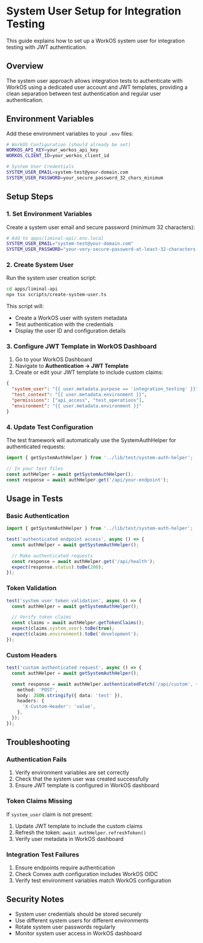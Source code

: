 # System User Setup for Integration Testing

This guide explains how to set up a WorkOS system user for integration testing with JWT authentication.

## Overview

The system user approach allows integration tests to authenticate with WorkOS using a dedicated user account and JWT templates, providing a clean separation between test authentication and regular user authentication.

## Environment Variables

Add these environment variables to your `.env` files:

```bash
# WorkOS Configuration (should already be set)
WORKOS_API_KEY=your_workos_api_key
WORKOS_CLIENT_ID=your_workos_client_id

# System User Credentials
SYSTEM_USER_EMAIL=system-test@your-domain.com
SYSTEM_USER_PASSWORD=your_secure_password_32_chars_minimum
```

## Setup Steps

### 1. Set Environment Variables

Create a system user email and secure password (minimum 32 characters):

```bash
# Add to apps/liminal-api/.env.local
SYSTEM_USER_EMAIL="system-test@your-domain.com"
SYSTEM_USER_PASSWORD="your-very-secure-password-at-least-32-characters-long"
```

### 2. Create System User

Run the system user creation script:

```bash
cd apps/liminal-api
npx tsx scripts/create-system-user.ts
```

This script will:

- Create a WorkOS user with system metadata
- Test authentication with the credentials
- Display the user ID and configuration details

### 3. Configure JWT Template in WorkOS Dashboard

1. Go to your WorkOS Dashboard
2. Navigate to **Authentication → JWT Template**
3. Create or edit your JWT template to include custom claims:

```json
{
  "system_user": "{{ user.metadata.purpose == 'integration_testing' }}",
  "test_context": "{{ user.metadata.environment }}",
  "permissions": ["api_access", "test_operations"],
  "environment": "{{ user.metadata.environment }}"
}
```

### 4. Update Test Configuration

The test framework will automatically use the SystemAuthHelper for authenticated requests:

```typescript
import { getSystemAuthHelper } from '../lib/test/system-auth-helper';

// In your test files
const authHelper = await getSystemAuthHelper();
const response = await authHelper.get('/api/your-endpoint');
```

## Usage in Tests

### Basic Authentication

```typescript
import { getSystemAuthHelper } from '../lib/test/system-auth-helper';

test('authenticated endpoint access', async () => {
  const authHelper = await getSystemAuthHelper();

  // Make authenticated requests
  const response = await authHelper.get('/api/health');
  expect(response.status).toBe(200);
});
```

### Token Validation

```typescript
test('system user token validation', async () => {
  const authHelper = await getSystemAuthHelper();

  // Verify token claims
  const claims = await authHelper.getTokenClaims();
  expect(claims.system_user).toBe(true);
  expect(claims.environment).toBe('development');
});
```

### Custom Headers

```typescript
test('custom authenticated request', async () => {
  const authHelper = await getSystemAuthHelper();

  const response = await authHelper.authenticatedFetch('/api/custom', {
    method: 'POST',
    body: JSON.stringify({ data: 'test' }),
    headers: {
      'X-Custom-Header': 'value',
    },
  });
});
```

## Troubleshooting

### Authentication Fails

1. Verify environment variables are set correctly
2. Check that the system user was created successfully
3. Ensure JWT template is configured in WorkOS dashboard

### Token Claims Missing

If `system_user` claim is not present:

1. Update JWT template to include the custom claims
2. Refresh the token: `await authHelper.refreshToken()`
3. Verify user metadata in WorkOS dashboard

### Integration Test Failures

1. Ensure endpoints require authentication
2. Check Convex auth configuration includes WorkOS OIDC
3. Verify test environment variables match WorkOS configuration

## Security Notes

- System user credentials should be stored securely
- Use different system users for different environments
- Rotate system user passwords regularly
- Monitor system user access in WorkOS dashboard
